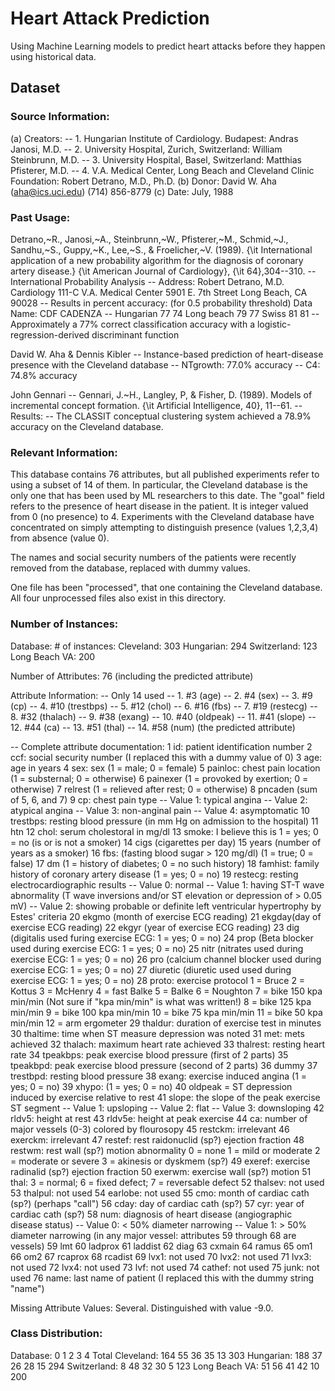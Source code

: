 # Heart Attack Prediction

Using Machine Learning models to  predict heart attacks before they happen using historical data.

## Dataset 
### Source Information:
(a) Creators:
-- 1. Hungarian Institute of Cardiology. Budapest: Andras Janosi, M.D.
-- 2. University Hospital, Zurich, Switzerland: William Steinbrunn, M.D.
-- 3. University Hospital, Basel, Switzerland: Matthias Pfisterer, M.D.
-- 4. V.A. Medical Center, Long Beach and Cleveland Clinic Foundation:
Robert Detrano, M.D., Ph.D.
(b) Donor: David W. Aha (aha@ics.uci.edu) (714) 856-8779
(c) Date: July, 1988

### Past Usage:

Detrano,~R., Janosi,~A., Steinbrunn,~W., Pfisterer,~M., Schmid,~J.,
Sandhu,~S., Guppy,~K., Lee,~S., \& Froelicher,~V. (1989). {\it
International application of a new probability algorithm for the
diagnosis of coronary artery disease.} {\it American Journal of
Cardiology}, {\it 64},304--310.
-- International Probability Analysis
-- Address: Robert Detrano, M.D.
Cardiology 111-C
V.A. Medical Center
5901 E. 7th Street
Long Beach, CA 90028
-- Results in percent accuracy: (for 0.5 probability threshold)
Data Name: CDF CADENZA
-- Hungarian 77 74
Long beach 79 77
Swiss 81 81
-- Approximately a 77% correct classification accuracy with a
logistic-regression-derived discriminant function

David W. Aha & Dennis Kibler
-- Instance-based prediction of heart-disease presence with the
Cleveland database
-- NTgrowth: 77.0% accuracy
-- C4: 74.8% accuracy

John Gennari
-- Gennari, J.~H., Langley, P, \& Fisher, D. (1989). Models of
incremental concept formation. {\it Artificial Intelligence, 40},
11--61.
-- Results:
-- The CLASSIT conceptual clustering system achieved a 78.9% accuracy
on the Cleveland database.

### Relevant Information:
This database contains 76 attributes, but all published experiments
refer to using a subset of 14 of them. In particular, the Cleveland
database is the only one that has been used by ML researchers to
this date. The "goal" field refers to the presence of heart disease
in the patient. It is integer valued from 0 (no presence) to 4.
Experiments with the Cleveland database have concentrated on simply
attempting to distinguish presence (values 1,2,3,4) from absence (value
0).

The names and social security numbers of the patients were recently
removed from the database, replaced with dummy values.

One file has been "processed", that one containing the Cleveland
database. All four unprocessed files also exist in this directory.

### Number of Instances:
Database: # of instances:
Cleveland: 303
Hungarian: 294
Switzerland: 123
Long Beach VA: 200

Number of Attributes: 76 (including the predicted attribute)

Attribute Information:
-- Only 14 used
-- 1. #3 (age)
-- 2. #4 (sex)
-- 3. #9 (cp)
-- 4. #10 (trestbps)
-- 5. #12 (chol)
-- 6. #16 (fbs)
-- 7. #19 (restecg)
-- 8. #32 (thalach)
-- 9. #38 (exang)
-- 10. #40 (oldpeak)
-- 11. #41 (slope)
-- 12. #44 (ca)
-- 13. #51 (thal)
-- 14. #58 (num) (the predicted attribute)

-- Complete attribute documentation:
1 id: patient identification number
2 ccf: social security number (I replaced this with a dummy value of 0)
3 age: age in years
4 sex: sex (1 = male; 0 = female)
5 painloc: chest pain location (1 = substernal; 0 = otherwise)
6 painexer (1 = provoked by exertion; 0 = otherwise)
7 relrest (1 = relieved after rest; 0 = otherwise)
8 pncaden (sum of 5, 6, and 7)
9 cp: chest pain type
-- Value 1: typical angina
-- Value 2: atypical angina
-- Value 3: non-anginal pain
-- Value 4: asymptomatic
10 trestbps: resting blood pressure (in mm Hg on admission to the
hospital)
11 htn
12 chol: serum cholestoral in mg/dl
13 smoke: I believe this is 1 = yes; 0 = no (is or is not a smoker)
14 cigs (cigarettes per day)
15 years (number of years as a smoker)
16 fbs: (fasting blood sugar > 120 mg/dl) (1 = true; 0 = false)
17 dm (1 = history of diabetes; 0 = no such history)
18 famhist: family history of coronary artery disease (1 = yes; 0 = no)
19 restecg: resting electrocardiographic results
-- Value 0: normal
-- Value 1: having ST-T wave abnormality (T wave inversions and/or ST
elevation or depression of > 0.05 mV)
-- Value 2: showing probable or definite left ventricular hypertrophy
by Estes' criteria
20 ekgmo (month of exercise ECG reading)
21 ekgday(day of exercise ECG reading)
22 ekgyr (year of exercise ECG reading)
23 dig (digitalis used furing exercise ECG: 1 = yes; 0 = no)
24 prop (Beta blocker used during exercise ECG: 1 = yes; 0 = no)
25 nitr (nitrates used during exercise ECG: 1 = yes; 0 = no)
26 pro (calcium channel blocker used during exercise ECG: 1 = yes; 0 = no)
27 diuretic (diuretic used used during exercise ECG: 1 = yes; 0 = no)
28 proto: exercise protocol
1 = Bruce
2 = Kottus
3 = McHenry
4 = fast Balke
5 = Balke
6 = Noughton
7 = bike 150 kpa min/min (Not sure if "kpa min/min" is what was
written!)
8 = bike 125 kpa min/min
9 = bike 100 kpa min/min
10 = bike 75 kpa min/min
11 = bike 50 kpa min/min
12 = arm ergometer
29 thaldur: duration of exercise test in minutes
30 thaltime: time when ST measure depression was noted
31 met: mets achieved
32 thalach: maximum heart rate achieved
33 thalrest: resting heart rate
34 tpeakbps: peak exercise blood pressure (first of 2 parts)
35 tpeakbpd: peak exercise blood pressure (second of 2 parts)
36 dummy
37 trestbpd: resting blood pressure
38 exang: exercise induced angina (1 = yes; 0 = no)
39 xhypo: (1 = yes; 0 = no)
40 oldpeak = ST depression induced by exercise relative to rest
41 slope: the slope of the peak exercise ST segment
-- Value 1: upsloping
-- Value 2: flat
-- Value 3: downsloping
42 rldv5: height at rest
43 rldv5e: height at peak exercise
44 ca: number of major vessels (0-3) colored by flourosopy
45 restckm: irrelevant
46 exerckm: irrelevant
47 restef: rest raidonuclid (sp?) ejection fraction
48 restwm: rest wall (sp?) motion abnormality
0 = none
1 = mild or moderate
2 = moderate or severe
3 = akinesis or dyskmem (sp?)
49 exeref: exercise radinalid (sp?) ejection fraction
50 exerwm: exercise wall (sp?) motion
51 thal: 3 = normal; 6 = fixed defect; 7 = reversable defect
52 thalsev: not used
53 thalpul: not used
54 earlobe: not used
55 cmo: month of cardiac cath (sp?) (perhaps "call")
56 cday: day of cardiac cath (sp?)
57 cyr: year of cardiac cath (sp?)
58 num: diagnosis of heart disease (angiographic disease status)
-- Value 0: < 50% diameter narrowing -- Value 1: > 50% diameter narrowing
(in any major vessel: attributes 59 through 68 are vessels)
59 lmt
60 ladprox
61 laddist
62 diag
63 cxmain
64 ramus
65 om1
66 om2
67 rcaprox
68 rcadist
69 lvx1: not used
70 lvx2: not used
71 lvx3: not used
72 lvx4: not used
73 lvf: not used
74 cathef: not used
75 junk: not used
76 name: last name of patient
(I replaced this with the dummy string "name")

Missing Attribute Values: Several. Distinguished with value -9.0.

### Class Distribution:
Database: 0 1 2 3 4 Total
Cleveland: 164 55 36 35 13 303
Hungarian: 188 37 26 28 15 294
Switzerland: 8 48 32 30 5 123
Long Beach VA: 51 56 41 42 10 200
